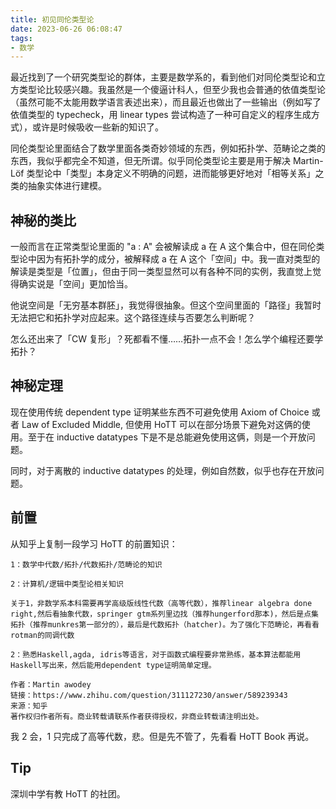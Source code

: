 ```yaml
---
title: 初见同伦类型论
date: 2023-06-26 06:08:47
tags:
- 数学
---
```


最近找到了一个研究类型论的群体，主要是数学系的，看到他们对同伦类型论和立方类型论比较感兴趣。我虽然是一个傻逼计科人，但至少我也会普通的依值类型论（虽然可能不太能用数学语言表述出来），而且最近也做出了一些输出（例如写了依值类型的 typecheck，用 linear types 尝试构造了一种可自定义的程序生成方式），或许是时候吸收一些新的知识了。

同伦类型论里面结合了数学里面各类奇妙领域的东西，例如拓扑学、范畴论之类的东西，我似乎都完全不知道，但无所谓。似乎同伦类型论主要是用于解决 Martin-Löf 类型论中「类型」本身定义不明确的问题，进而能够更好地对「相等关系」之类的抽象实体进行建模。

## 神秘的类比

一般而言在正常类型论里面的 "a : A" 会被解读成 a 在 A 这个集合中，但在同伦类型论中因为有拓扑学的成分，被解释成 a 在 A 这个「空间」中。我一直对类型的解读是类型是「位置」，但由于同一类型显然可以有各种不同的实例，我直觉上觉得确实说是「空间」更加恰当。

他说空间是「无穷基本群胚」，我觉得很抽象。但这个空间里面的「路径」我暂时无法把它和拓扑学对应起来。这个路径连续与否要怎么判断呢？

怎么还出来了「CW 复形」？死都看不懂……拓扑一点不会！怎么学个编程还要学拓扑？

## 神秘定理

现在使用传统 dependent type 证明某些东西不可避免使用 Axiom of Choice 或者 Law of Excluded Middle, 但使用 HoTT 可以在部分场景下避免对这俩的使用。至于在 inductive datatypes 下是不是总能避免使用这俩，则是一个开放问题。

同时，对于离散的 inductive datatypes 的处理，例如自然数，似乎也存在开放问题。

## 前置

从知乎上复制一段学习 HoTT 的前置知识：

```
1：数学中代数/拓扑/代数拓扑/范畴论的知识 

2：计算机/逻辑中类型论相关知识

关于1，非数学系本科需要再学高级版线性代数（高等代数），推荐linear algebra done right,然后看抽象代数，springer gtm系列里边找（推荐hungerford那本)，然后是点集拓扑（推荐munkres第一部分的），最后是代数拓扑（hatcher)。为了强化下范畴论，再看看rotman的同调代数

2：熟悉Haskell,agda, idris等语言，对于函数式编程要非常熟练，基本算法都能用Haskell写出来，然后能用dependent type证明简单定理。

作者：Martin awodey
链接：https://www.zhihu.com/question/311127230/answer/589239343
来源：知乎
著作权归作者所有。商业转载请联系作者获得授权，非商业转载请注明出处。
```

我 2 会，1 只完成了高等代数，悲。但是先不管了，先看看 HoTT Book 再说。

## Tip

深圳中学有教 HoTT 的社团。
